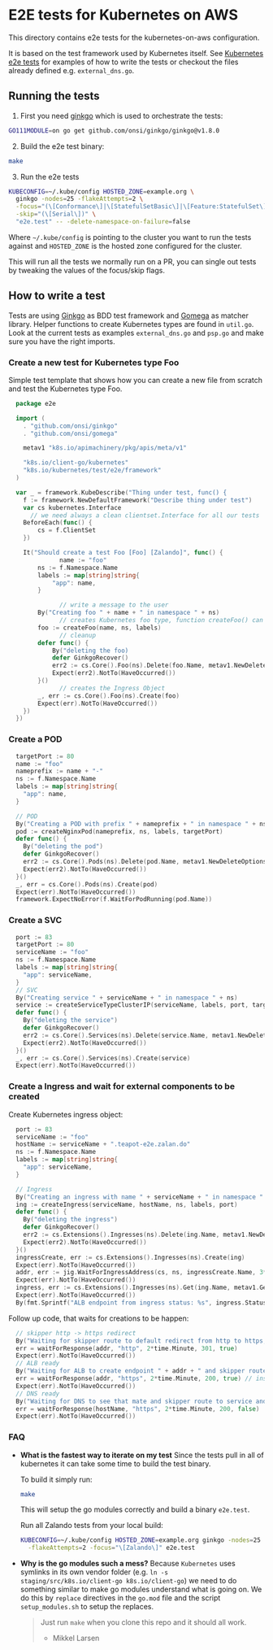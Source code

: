 # E2E tests for Kubernetes on AWS

This directory contains e2e tests for the kubernetes-on-aws configuration.

It is based on the test framework used by Kubernetes itself. See [Kubernetes
e2e tests](https://github.com/kubernetes/kubernetes/tree/master/test/e2e) for
examples of how to write the tests or checkout the files already defined e.g.
`external_dns.go`.

## Running the tests

1. First you need [ginkgo] which is used to orchestrate the tests:

  ```bash
  GO111MODULE=on go get github.com/onsi/ginkgo/ginkgo@v1.8.0
  ```

2. Build the e2e test binary:

  ```bash
  make
  ```

3. Run the e2e tests

  ```bash
  KUBECONFIG=~/.kube/config HOSTED_ZONE=example.org \
    ginkgo -nodes=25 -flakeAttempts=2 \
    -focus="(\[Conformance\]|\[StatefulSetBasic\]|\[Feature:StatefulSet\]\s\[Slow\].*redis|\[Zalando\])" \
    -skip="(\[Serial\])" \
    "e2e.test" -- -delete-namespace-on-failure=false
  ```

  Where `~/.kube/config` is pointing to the cluster you want to run the tests
  against and `HOSTED_ZONE` is the hosted zone configured for the cluster.

  This will run all the tests we normally run on a PR, you can single out tests
  by tweaking the values of the focus/skip flags.

## How to write a test

Tests are using [Ginkgo](https://github.com/onsi/ginkgo) as BDD test framework and
[Gomega](https://godoc.org/github.com/onsi/gomega) as matcher library.
Helper functions to create Kubernetes types are found in `util.go`.
Look at the current tests as examples `external_dns.go` and `psp.go` and make sure you have the right imports.

### Create a new test for Kubernetes type Foo

Simple test template that shows how you can create a new file from
scratch and test the Kubernetes type Foo.

```go
  package e2e

  import (
  	. "github.com/onsi/ginkgo"
  	. "github.com/onsi/gomega"

  	metav1 "k8s.io/apimachinery/pkg/apis/meta/v1"

  	"k8s.io/client-go/kubernetes"
  	"k8s.io/kubernetes/test/e2e/framework"
  )

  var _ = framework.KubeDescribe("Thing under test, func() {
  	f := framework.NewDefaultFramework("Describe thing under test")
  	var cs kubernetes.Interface
      // we need always a clean clientset.Interface for all our tests
  	BeforeEach(func() {
  		cs = f.ClientSet
  	})

  	It("Should create a test Foo [Foo] [Zalando]", func() {
              name := "foo"
  		ns := f.Namespace.Name
  		labels := map[string]string{
  			"app": name,
  		}

              // write a message to the user
  		By("Creating foo " + name + " in namespace " + ns)
              // creates Kubernetes foo type, function createFoo() can be found in util.go
  		foo := createFoo(name, ns, labels)
              // cleanup
  		defer func() {
  			By("deleting the foo)
  			defer GinkgoRecover()
  			err2 := cs.Core().Foo(ns).Delete(foo.Name, metav1.NewDeleteOptions(0))
  			Expect(err2).NotTo(HaveOccurred())
  		}()
              // creates the Ingress Object
  		_, err := cs.Core().Foo(ns).Create(foo)
  		Expect(err).NotTo(HaveOccurred())
  	})
  })
```


### Create a POD

```go
  targetPort := 80
  name := "foo"
  nameprefix := name + "-"
  ns := f.Namespace.Name
  labels := map[string]string{
  	"app": name,
  }

  // POD
  By("Creating a POD with prefix " + nameprefix + " in namespace " + ns)
  pod := createNginxPod(nameprefix, ns, labels, targetPort)
  defer func() {
  	By("deleting the pod")
  	defer GinkgoRecover()
  	err2 := cs.Core().Pods(ns).Delete(pod.Name, metav1.NewDeleteOptions(0))
  	Expect(err2).NotTo(HaveOccurred())
  }()
  _, err = cs.Core().Pods(ns).Create(pod)
  Expect(err).NotTo(HaveOccurred())
  framework.ExpectNoError(f.WaitForPodRunning(pod.Name))
```

### Create a SVC

```go
  port := 83
  targetPort := 80
  serviceName := "foo"
  ns := f.Namespace.Name
  labels := map[string]string{
  	"app": serviceName,
  }
  // SVC
  By("Creating service " + serviceName + " in namespace " + ns)
  service := createServiceTypeClusterIP(serviceName, labels, port, targetPort)
  defer func() {
  	By("deleting the service")
  	defer GinkgoRecover()
  	err2 := cs.Core().Services(ns).Delete(service.Name, metav1.NewDeleteOptions(0))
  	Expect(err2).NotTo(HaveOccurred())
  }()
  _, err := cs.Core().Services(ns).Create(service)
  Expect(err).NotTo(HaveOccurred())
```

### Create a Ingress and wait for external components to be created

Create Kubernetes ingress object:

```go
  port := 83
  serviceName := "foo"
  hostName := serviceName + ".teapot-e2e.zalan.do"
  ns := f.Namespace.Name
  labels := map[string]string{
  	"app": serviceName,
  }

  // Ingress
  By("Creating an ingress with name " + serviceName + " in namespace " + ns + " with hostname " + hostName)
  ing := createIngress(serviceName, hostName, ns, labels, port)
  defer func() {
  	By("deleting the ingress")
  	defer GinkgoRecover()
  	err2 := cs.Extensions().Ingresses(ns).Delete(ing.Name, metav1.NewDeleteOptions(0))
  	Expect(err2).NotTo(HaveOccurred())
  }()
  ingressCreate, err := cs.Extensions().Ingresses(ns).Create(ing)
  Expect(err).NotTo(HaveOccurred())
  addr, err := jig.WaitForIngressAddress(cs, ns, ingressCreate.Name, 3*time.Minute)
  Expect(err).NotTo(HaveOccurred())
  ingress, err := cs.Extensions().Ingresses(ns).Get(ing.Name, metav1.GetOptions{ResourceVersion: "0"})
  Expect(err).NotTo(HaveOccurred())
  By(fmt.Sprintf("ALB endpoint from ingress status: %s", ingress.Status.LoadBalancer.Ingress[0].Hostname))
```

Follow up code, that waits for creations to be happen:

```go
  // skipper http -> https redirect
  By("Waiting for skipper route to default redirect from http to https, to see that our ingress-controller and skipper works")
  err = waitForResponse(addr, "http", 2*time.Minute, 301, true)
  Expect(err).NotTo(HaveOccurred())
  // ALB ready
  By("Waiting for ALB to create endpoint " + addr + " and skipper route, to see that our ingress-controller and skipper works")
  err = waitForResponse(addr, "https", 2*time.Minute, 200, true) // insecure=true
  Expect(err).NotTo(HaveOccurred())
  // DNS ready
  By("Waiting for DNS to see that mate and skipper route to service and pod works")
  err = waitForResponse(hostName, "https", 2*time.Minute, 200, false)
  Expect(err).NotTo(HaveOccurred())
```

### FAQ

* **What is the fastest way to iterate on my test**
  Since the tests pull in all of kubernetes it can take some time to build the
  test binary.

  To build it simply run:

  ```bash
  make
  ```

  This will setup the go modules correctly and build a binary
  `e2e.test`.

  Run all Zalando tests from your local build:

  ```bash
  KUBECONFIG=~/.kube/config HOSTED_ZONE=example.org ginkgo -nodes=25 \
    -flakeAttempts=2 -focus="\[Zalando\]" e2e.test
  ```

* **Why is the go modules such a mess?**
  Because `Kubernetes` uses symlinks in its own vendor folder (e.g. `ln -s
  staging/src/k8s.io/client-go k8s.io/client-go`) we need to do something
  similar to make go modules understand what is going on.  We do this by
  `replace` directives in the `go.mod` file and the script `setup_modules.sh`
  to setup the replaces.

  > Just run `make` when you clone this repo and it should all work.
  >
  > - Mikkel Larsen

[ginkgo]: https://onsi.github.io/ginkgo/
